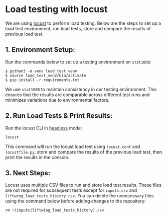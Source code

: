 # Load testing with locust

We are using [locust](https://locust.io/) to perform load testing. Below are the steps to set up a load test environment, run load tests, store and compare the results of previous load test.

## 1. Environment Setup:
Run the commands below to set up a testing environment on `stat1008`:
```
$ python3 -m venv load_test_venv
$ source load_test_venv/bin/activate
$ pip install -r requirements.txt
```
We use `stat1008` to maintain consistency in our testing environment. This ensures that the results are comparable across different test runs and minimizes variations due to environmental factors.

## 2. Run Load Tests & Print Results:
Run the locust CLI in [headless](https://docs.locust.io/en/stable/quickstart.html#direct-command-line-usage-headless) mode:
```
locust
```
This command will run the locust load test using `locust.conf` and `locustfile.py`, store and compare the results of the previous load test, then print the results in the console.

## 3. Next Steps:
Locust uses multiple CSV files to run and store load test results. These files are not required for subsequent tests except for `inputs.csv` and `liftwing_load_tests_history.csv`. You can delete the unnecessary files using the command below before adding changes to the repository:
```
rm !(inputs|liftwing_load_tests_history).csv
```
